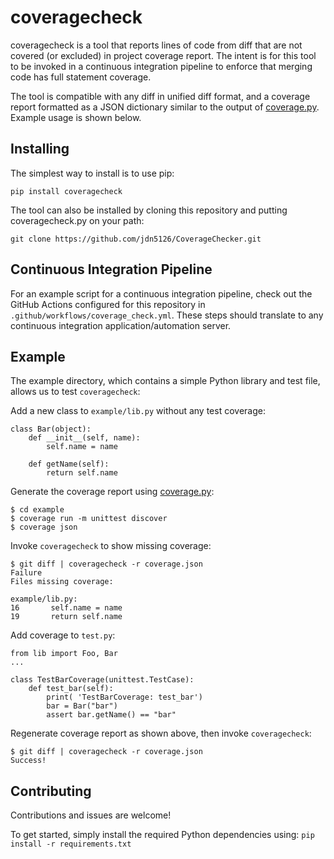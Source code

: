 # coveragecheck
coveragecheck is a tool that reports lines of code from diff that are not covered (or excluded) in project coverage report. 
The intent is for this tool to be invoked in a continuous integration pipeline to enforce that merging code has full statement 
coverage.

The tool is compatible with any diff in unified diff format, and a coverage report formatted as a JSON dictionary similar to the
output of [coverage.py](https://coverage.readthedocs.io). Example usage is shown below.

## Installing
The simplest way to install is to use pip:
```
pip install coveragecheck
```

The tool can also be installed by cloning this repository and putting coveragecheck.py on your path:
```
git clone https://github.com/jdn5126/CoverageChecker.git
```

## Continuous Integration Pipeline
For an example script for a continuous integration pipeline, check out the GitHub Actions configured for this repository in
`.github/workflows/coverage_check.yml`. These steps should translate to any continuous integration application/automation server.

## Example
The example directory, which contains a simple Python library and test file, allows us to test `coveragecheck`:

Add a new class to `example/lib.py` without any test coverage:
```
class Bar(object):
    def __init__(self, name):
        self.name = name

    def getName(self):
        return self.name
```

Generate the coverage report using [coverage.py](https://coverage.readthedocs.io):
```
$ cd example
$ coverage run -m unittest discover
$ coverage json
```

Invoke `coveragecheck` to show missing coverage:
```
$ git diff | coveragecheck -r coverage.json
Failure
Files missing coverage:

example/lib.py:
16       self.name = name
19       return self.name
```

Add coverage to `test.py`:
```
from lib import Foo, Bar
...

class TestBarCoverage(unittest.TestCase):
    def test_bar(self):
        print( 'TestBarCoverage: test_bar')
        bar = Bar("bar")
        assert bar.getName() == "bar"
```

Regenerate coverage report as shown above, then invoke `coveragecheck`:
```
$ git diff | coveragecheck -r coverage.json
Success!
```

## Contributing
Contributions and issues are welcome!

To get started, simply install the required Python dependencies using:
`pip install -r requirements.txt`
